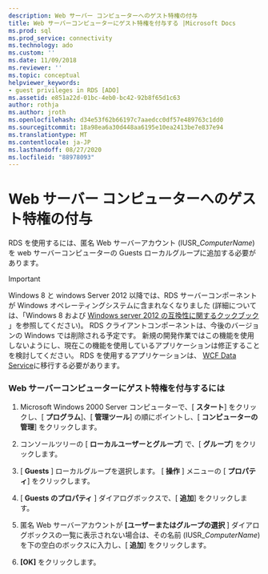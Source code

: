 ```yaml
---
description: Web サーバー コンピューターへのゲスト特権の付与
title: Web サーバーコンピューターにゲスト特権を付与する |Microsoft Docs
ms.prod: sql
ms.prod_service: connectivity
ms.technology: ado
ms.custom: ''
ms.date: 11/09/2018
ms.reviewer: ''
ms.topic: conceptual
helpviewer_keywords:
- guest privileges in RDS [ADO]
ms.assetid: e851a22d-01bc-4eb0-bc42-92b8f65d1c63
author: rothja
ms.author: jroth
ms.openlocfilehash: d34e53f62b66197c7aaedcc0df57e489763c1dd0
ms.sourcegitcommit: 18a98ea6a30d448aa6195e10ea2413be7e837e94
ms.translationtype: MT
ms.contentlocale: ja-JP
ms.lasthandoff: 08/27/2020
ms.locfileid: "88978093"
---
```

# <a name="granting-guest-privileges-to-a-web-server-computer"></a>Web サーバー コンピューターへのゲスト特権の付与
RDS を使用するには、匿名 Web サーバーアカウント (IUSR_*ComputerName*) を web サーバーコンピューターの Guests ローカルグループに追加する必要があります。  
  
> [!IMPORTANT]
>  Windows 8 と windows Server 2012 以降では、RDS サーバーコンポーネントが Windows オペレーティングシステムに含まれなくなりました (詳細については、「Windows 8 および [Windows server 2012 の互換性に関するクックブック](https://www.microsoft.com/download/details.aspx?id=27416) 」を参照してください)。 RDS クライアントコンポーネントは、今後のバージョンの Windows では削除される予定です。 新規の開発作業ではこの機能を使用しないようにし、現在この機能を使用しているアプリケーションは修正することを検討してください。 RDS を使用するアプリケーションは、 [WCF Data Service](https://go.microsoft.com/fwlink/?LinkId=199565)に移行する必要があります。  
  
### <a name="to-grant-guest-privileges-to-a-web-server-computer"></a>Web サーバーコンピューターにゲスト特権を付与するには  
  
1.  Microsoft Windows 2000 Server コンピューターで、[ **スタート**] をクリックし、[ **プログラム**]、[ **管理ツール**] の順にポイントし、[ **コンピューターの管理**] をクリックします。  
  
2.  コンソールツリーの [ **ローカルユーザーとグループ**] で、[ **グループ**] をクリックします。  
  
3.  [ **Guests** ] ローカルグループを選択します。 [ **操作** ] メニューの [ **プロパティ**] をクリックします。  
  
4.  [ **Guests のプロパティ** ] ダイアログボックスで、[ **追加**] をクリックします。  
  
5.  匿名 Web サーバーアカウントが **[ユーザーまたはグループの選択** ] ダイアログボックスの一覧に表示されない場合は、その名前 (IUSR_*ComputerName*) を下の空白のボックスに入力し、[ **追加**] をクリックします。  
  
6.  **[OK]** をクリックします。


